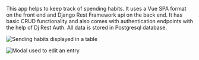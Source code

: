 This app helps to keep track of spending habits. It uses a Vue SPA format on the front end and Django Rest Framework api on the back end.
It has basic CRUD functionality and also comes with authentication endpoints with the help of Dj Rest Auth. All data is stored in Postgresql database.


![](../screenshots/table.png?raw=true "Sending habits displayed in a table")

![](../screenshots/edit.png?raw=true "Modal used to edit an entry")

